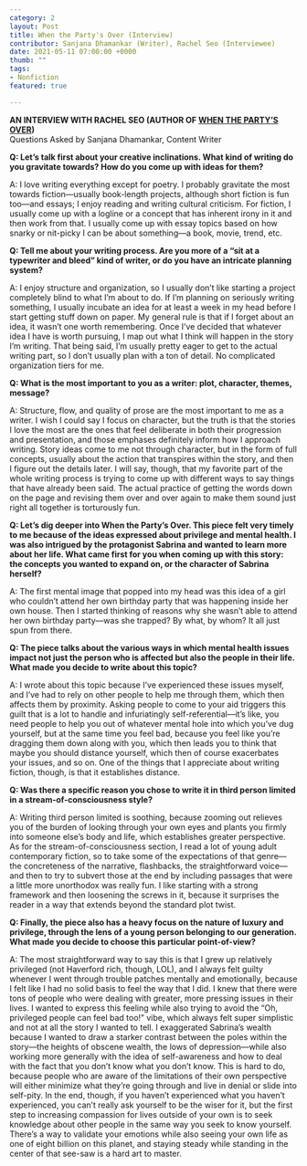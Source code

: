 ```yaml
---
category: 2
layout: Post
title: When the Party's Over (Interview)
contributor: Sanjana Dhamankar (Writer), Rachel Seo (Interviewee)
date: 2021-05-11 07:00:00 +0000
thumb: ""
tags: 
- Nonfiction
featured: true

---
```

<strong>AN INTERVIEW WITH RACHEL SEO (AUTHOR OF <a href="{{ site.baseurl }}/2/when-the-partys-over">WHEN THE PARTY’S OVER</a>)</strong><br/>
Questions Asked by Sanjana Dhamankar, Content Writer

<strong>Q: Let’s talk first about your creative inclinations. What kind of writing do you gravitate towards? How do you come up with ideas for them?</strong>

A: I love writing everything except for poetry. I probably gravitate the most towards fiction––usually book-length projects, although short fiction is fun too––and essays; I enjoy reading and writing cultural criticism. For fiction, I usually come up with a logline or a concept that has inherent irony in it and then work from that. I usually come up with essay topics based on how snarky or nit-picky I can be about something––a book, movie, trend, etc. 

<strong>Q: Tell me about your writing process. Are you more of a “sit at a typewriter and bleed” kind of writer, or do you have an intricate planning system?</strong>

A: I enjoy structure and organization, so I usually don’t like starting a project completely blind to what I’m about to do. If I’m planning on seriously writing something, I usually incubate an idea for at least a week in my head before I start getting stuff down on paper. My general rule is that if I forget about an idea, it wasn’t one worth remembering. Once I’ve decided that whatever idea I have is worth pursuing, I map out what I think will happen in the story I’m writing. That being said, I’m usually pretty eager to get to the actual writing part, so I don’t usually plan with a ton of detail. No complicated organization tiers for me.

<strong>Q: What is the most important to you as a writer: plot, character, themes, message?</strong>

A: Structure, flow, and quality of prose are the most important to me as a writer. I wish I could say I focus on character, but the truth is that the stories I love the most are the ones that feel deliberate in both their progression and presentation, and those emphases definitely inform how I approach writing. Story ideas come to me not through character, but in the form of full concepts, usually about the action that transpires within the story, and then I figure out the details later. I will say, though, that my favorite part of the whole writing process is trying to come up with different ways to say things that have already been said. The actual practice of getting the words down on the page and revising them over and over again to make them sound just right all together is torturously fun.

<strong>Q: Let’s dig deeper into When the Party’s Over. This piece felt very timely to me because of the ideas expressed about privilege and mental health. I was also intrigued by the protagonist Sabrina and wanted to learn more about her life. What came first for you when coming up with this story: the concepts you wanted to expand on, or the character of Sabrina herself?</strong>

A: The first mental image that popped into my head was this idea of a girl who couldn’t attend her own birthday party that was happening inside her own house. Then I started thinking of reasons why she wasn’t able to attend her own birthday party––was she trapped? By what, by whom? It all just spun from there.

<strong>Q: The piece talks about the various ways in which mental health issues impact not just the person who is affected but also the people in their life. What made you decide to write about this topic? </strong>

A: I wrote about this topic because I’ve experienced these issues myself, and I’ve had to rely on other people to help me through them, which then affects them by proximity. Asking people to come to your aid triggers this guilt that is a lot to handle and infuriatingly self-referential––it’s like, you need people to help you out of whatever mental hole into which you’ve dug yourself, but at the same time you feel bad, because you feel like you’re dragging them down along with you, which then leads you to think that maybe you should distance yourself, which then of course exacerbates your issues, and so on. One of the things that I appreciate about writing fiction, though, is that it establishes distance. 

<strong>Q: Was there a specific reason you chose to write it in third person limited in a stream-of-consciousness style?</strong>

A: Writing third person limited is soothing, because zooming out relieves you of the burden of looking through your own eyes and plants you firmly into someone else’s body and life, which establishes greater perspective. As for the stream-of-consciousness section, I read a lot of young adult contemporary fiction, so to take some of the expectations of that genre––the concreteness of the narrative, flashbacks, the straightforward voice––and then to try to subvert those at the end by including passages that were a little more unorthodox was really fun. I like starting with a strong framework and then loosening the screws in it, because it surprises the reader in a way that extends beyond the standard plot twist. 

<strong>Q: Finally, the piece also has a heavy focus on the nature of luxury and privilege, through the lens of a young person belonging to our generation. What made you decide to choose this particular point-of-view?</strong>

A: The most straightforward way to say this is that I grew up relatively privileged (not Haverford rich, though, LOL), and I always felt guilty whenever I went through trouble patches mentally and emotionally, because I felt like I had no solid basis to feel the way that I did. I knew that there were tons of people who were dealing with greater, more pressing issues in their lives. I wanted to express this feeling while also trying to avoid the “Oh, privileged people can feel bad too!” vibe, which always felt super simplistic and not at all the story I wanted to tell. I exaggerated Sabrina’s wealth because I wanted to draw a starker contrast between the poles within the story––the heights of obscene wealth, the lows of depression––while also working more generally with the idea of self-awareness and how to deal with the fact that you don’t know what you don’t know. This is hard to do, because people who are aware of the limitations of their own perspective will either minimize what they’re going through and live in denial or slide into self-pity. In the end, though, if you haven’t experienced what you haven’t experienced, you can’t really ask yourself to be the wiser for it, but the first step to increasing compassion for lives outside of your own is to seek knowledge about other people in the same way you seek to know yourself. There’s a way to validate your emotions while also seeing your own life as one of eight billion on this planet, and staying steady while standing in the center of that see-saw is a hard art to master.
